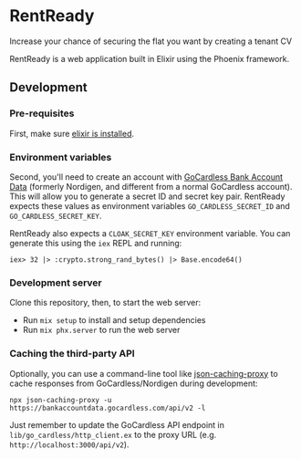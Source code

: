 # RentReady
Increase your chance of securing the flat you want by creating a tenant CV

RentReady is a web application built in Elixir using the Phoenix framework.

## Development
### Pre-requisites
First, make sure [elixir is installed][3].

### Environment variables
Second, you'll need to create an account with [GoCardless Bank Account Data][1] (formerly Nordigen, and different from a normal GoCardless account). This will allow you to generate a secret ID and secret key pair. RentReady expects these values as environment variables `GO_CARDLESS_SECRET_ID` and `GO_CARDLESS_SECRET_KEY`.

RentReady also expects a `CLOAK_SECRET_KEY` environment variable. You can generate this using the `iex` REPL and running:

```
iex> 32 |> :crypto.strong_rand_bytes() |> Base.encode64()
```

### Development server
Clone this repository, then, to start the web server:

* Run `mix setup` to install and setup dependencies
* Run `mix phx.server` to run the web server

### Caching the third-party API
Optionally, you can use a command-line tool like [json-caching-proxy][2] to cache responses from GoCardless/Nordigen during development:

```
npx json-caching-proxy -u https://bankaccountdata.gocardless.com/api/v2 -l
```

Just remember to update the GoCardless API endpoint in `lib/go_cardless/http_client.ex` to the proxy URL (e.g. `http://localhost:3000/api/v2`).

[1]: https://gocardless.com/bank-account-data/
[2]: https://www.npmjs.com/package/json-caching-proxy
[3]: https://elixir-lang.org/install.html
